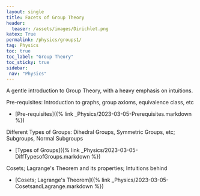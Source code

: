 ```yaml
---
layout: single
title: Facets of Group Theory 
header:
  teaser: /assets/images/Dirichlet.png
katex: True
permalink: /physics/groups1/
tag: Physics
toc: true
toc_label: "Group Theory"
toc_sticky: true
sidebar:
 nav: "Physics"
---
```


A gentle introduction to Group Theory, with a heavy emphasis on intuitions.


Pre-requisites: Introduction to graphs, group axioms, equivalence class, etc
 - [Pre-requisites]({% link _Physics/2023-03-05-Prerequisites.markdown %})

Different Types of Groups: Dihedral Groups, Symmetric Groups, etc; Subgroups, Normal Subgroups
 - [Types of Groups]({% link _Physics/2023-03-05-DiffTypesofGroups.markdown %})

Cosets; Lagrange's Theorem and its properties; Intuitions behind
 - [Cosets; Lagrange's Theorem]({% link _Physics/2023-03-05-CosetsandLagrange.markdown %})

